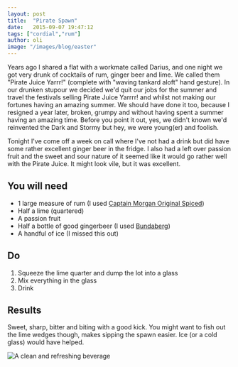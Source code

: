 ```yaml
---
layout: post
title:  "Pirate Spawn"
date:   2015-09-07 19:47:12
tags: ["cordial","rum"] 
author: oli
image: "/images/blog/easter"
---
```


Years ago I shared a flat with a workmate called Darius, and one night we got very drunk of cocktails of rum, ginger beer and lime.  We called them "Pirate Juice Yarrr!" (complete with "waving tankard aloft" hand gesture).  In our drunken stupour we decided we'd quit our jobs for the summer and travel the festivals selling Pirate Juice Yarrrr! and whilst not making our fortunes having an amazing summer.  We should have done it too, because I resigned a year later, broken, grumpy and without having spent a summer having an amazing time.  Before you point it out, yes, we didn't known we'd reinvented the Dark and Stormy but hey, we were young(er) and foolish.

Tonight I've come off a week on call where I've not had a drink but did have some rather excellent ginger beer in the fridge.  I also had a left over passion fruit and the sweet and sour nature of it seemed like it would go rather well with the Pirate Juice.  It might look vile, but it was excellent.

## You will need

* 1 large measure of rum (I used [Captain Morgan Original Spiced](http://amzn.to/1Uxjgng))
* Half a lime (quartered)
* A passion fruit
* Half a bottle of good gingerbeer (I used [Bundaberg](http://amzn.to/1PXEIuS))
* A handful of ice (I missed this out)

## Do

1. Squeeze the lime quarter and dump the lot into a glass
2. Mix everything in the glass
3. Drink


## Results

Sweet, sharp, bitter and biting with a good kick.  You might want to fish out the lime wedges though, makes sipping the spawn easier.  Ice (or a cold glass) would have helped.


![A clean and refreshing beverage](/images/blog/pirate-spawn.jpg)